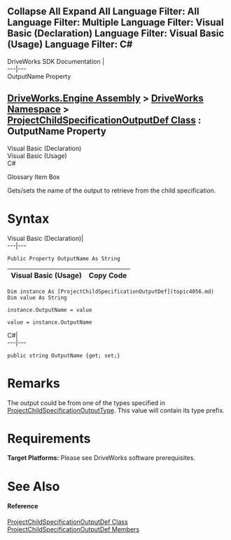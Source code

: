 Collapse All Expand All Language Filter: All  Language Filter: Multiple  Language Filter: Visual Basic (Declaration) Language Filter: Visual Basic (Usage) Language Filter: C#  
---  
DriveWorks SDK Documentation  |   
---|---  
OutputName Property   
  
[DriveWorks.Engine Assembly](topic2156.md) > [DriveWorks Namespace](topic2159.md) > [ProjectChildSpecificationOutputDef Class](topic4056.md) : OutputName Property  
---  
  
Visual Basic (Declaration)    
Visual Basic (Usage)    
C# 

Glossary Item Box

Gets/sets the name of the output to retrieve from the child specification. 

# Syntax

Visual Basic (Declaration)|   
---|---  
      
    
    Public Property OutputName As String  
  
Visual Basic (Usage)| Copy Code  
---|---  
      
    
    Dim instance As [ProjectChildSpecificationOutputDef](topic4056.md)
    Dim value As String
     
    instance.OutputName = value
     
    value = instance.OutputName  
  
C#|   
---|---  
      
    
    public string OutputName {get; set;}  
  
# Remarks

The output could be from one of the types specified in [ProjectChildSpecificationOutputType](topic2357.md). This value will contain its type prefix.

# Requirements

**Target Platforms:** Please see DriveWorks software prerequisites.

# See Also

#### Reference

[ProjectChildSpecificationOutputDef Class](topic4056.md)   
[ProjectChildSpecificationOutputDef Members](topic4057.md)


